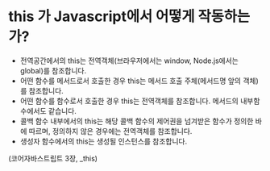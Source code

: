 # this 가 Javascript에서 어떻게 작동하는가?

- 전역공간에서의 this는 전역객체(브라우저에서는 window, Node.js에서는 global)를 참조합니다.
- 어떤 함수를 메서드로서 호출한 경우 this는 메서드 호출 주체(메서드명 앞의 객체)를 참조합니다.
- 어떤 함수를 함수로서 호출한 경우 this는 전역객체를 참조합니다. 메서드의 내부함수에서도 같습니다.
- 콜백 함수 내부에서의 this는 해당 콜백 함수의 제어권을 넘겨받은 함수가 정의한 바에 따르며, 정의하지 않은 경우에는 전역객체를 참조합니다.
- 생성자 함수에서의 this는 생성될 인스턴스를 참조합니다.

(코어자바스트립트 3장, \_this)
